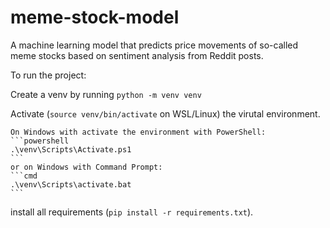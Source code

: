 # meme-stock-model

A machine learning model that predicts price movements of so-called meme stocks based on sentiment analysis from Reddit posts.

To run the project:

Create a venv by running `python -m venv venv`

Activate (`source venv/bin/activate` on WSL/Linux) the virutal environment.
	
	On Windows with activate the environment with PowerShell:
	```powershell
	.\venv\Scripts\Activate.ps1
	```
	or on Windows with Command Prompt:
	```cmd
	.\venv\Scripts\activate.bat
	```
install all requirements (`pip install -r requirements.txt`).